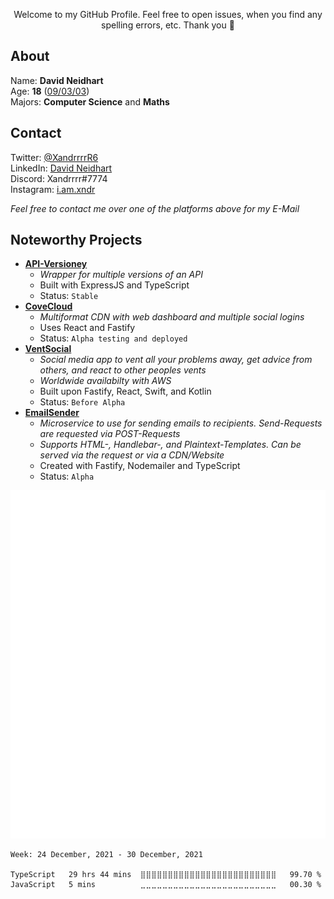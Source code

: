 <p align="center">Welcome to my GitHub Profile. Feel free to open issues, when you find any spelling errors, etc. Thank you 🙏</p>

## About

Name: **David Neidhart**</br>
Age: **18** ([09/03/03](## "MM/DD/YYYY"))</br>
Majors: **Computer Science** and **Maths**</br>

## Contact

Twitter: [@XandrrrrR6](https://twitter.com/XandrrrrR6)</br>
LinkedIn: [David Neidhart](https://www.linkedin.com/in/david-neidhart-614180201/)</br>
Discord: Xandrrrr#7774</br>
Instagram: [i.am.xndr](https://www.instagram.com/i.am.xndr/)</br>

*Feel free to contact me over one of the platforms above for my E-Mail*

## Noteworthy Projects

- **[API-Versioney](## "Automatic deployment of API versions")**
  - *Wrapper for multiple versions of an API*
  - Built with ExpressJS and TypeScript
  - Status: `Stable`
- **[CoveCloud](https://covecloud.app "Multiformat CDN")**
  - *Multiformat CDN with web dashboard and multiple social logins*
  - Uses React and Fastify
  - Status: `Alpha testing and deployed`
- **[VentSocial](## "Social media app")**
  - *Social media app to vent all your problems away, get advice from others, and react to other peoples vents*
  - *Worldwide availabilty with AWS*
  - Built upon Fastify, React, Swift, and Kotlin
  - Status: `Before Alpha`
- **[EmailSender](https://github.com/Xander1233/EmailSender "Email sending microservice")**
  - *Microservice to use for sending emails to recipients. Send-Requests are requested via POST-Requests*
  - *Supports HTML-, Handlebar-, and Plaintext-Templates. Can be served via the request or via a CDN/Website*
  - Created with Fastify, Nodemailer and TypeScript
  - Status: `Alpha` 

![Metrics](https://github.com/Xander1233/Xander1233/blob/master/github-metrics.svg)

<!--START_SECTION:waka-->
```text
Week: 24 December, 2021 - 30 December, 2021

TypeScript   29 hrs 44 mins  ⣿⣿⣿⣿⣿⣿⣿⣿⣿⣿⣿⣿⣿⣿⣿⣿⣿⣿⣿⣿⣿⣿⣿⣿⣿   99.70 % 
JavaScript   5 mins          ⣀⣀⣀⣀⣀⣀⣀⣀⣀⣀⣀⣀⣀⣀⣀⣀⣀⣀⣀⣀⣀⣀⣀⣀⣀   00.30 % 
```
<!--END_SECTION:waka-->
